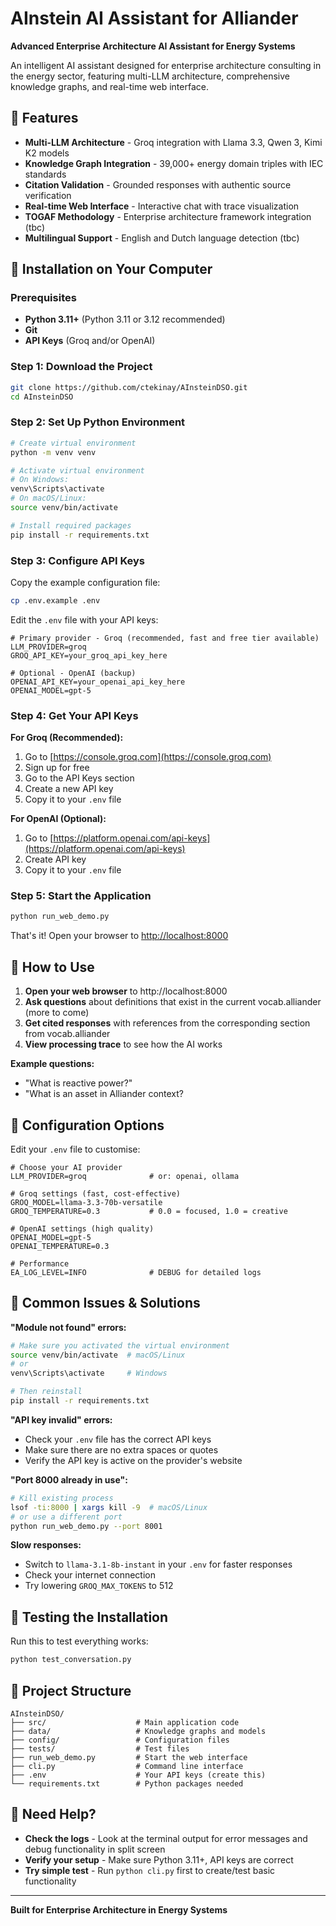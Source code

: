 # AInstein AI Assistant for Alliander

**Advanced Enterprise Architecture AI Assistant for Energy Systems**

An intelligent AI assistant designed for enterprise architecture consulting in the energy sector, featuring multi-LLM architecture, comprehensive knowledge graphs, and real-time web interface.

## 🌟 Features

- **Multi-LLM Architecture** - Groq integration with Llama 3.3, Qwen 3, Kimi K2 models
- **Knowledge Graph Integration** - 39,000+ energy domain triples with IEC standards
- **Citation Validation** - Grounded responses with authentic source verification
- **Real-time Web Interface** - Interactive chat with trace visualization
- **TOGAF Methodology** - Enterprise architecture framework integration (tbc)
- **Multilingual Support** - English and Dutch language detection (tbc)

## 🚀 Installation on Your Computer

### Prerequisites

- **Python 3.11+** (Python 3.11 or 3.12 recommended)
- **Git**
- **API Keys** (Groq and/or OpenAI)

### Step 1: Download the Project

```bash
git clone https://github.com/ctekinay/AInsteinDSO.git
cd AInsteinDSO
```

### Step 2: Set Up Python Environment

```bash
# Create virtual environment
python -m venv venv

# Activate virtual environment
# On Windows:
venv\Scripts\activate
# On macOS/Linux:
source venv/bin/activate

# Install required packages
pip install -r requirements.txt
```

### Step 3: Configure API Keys

Copy the example configuration file:
```bash
cp .env.example .env
```

Edit the `.env` file with your API keys:
```env
# Primary provider - Groq (recommended, fast and free tier available)
LLM_PROVIDER=groq
GROQ_API_KEY=your_groq_api_key_here

# Optional - OpenAI (backup)
OPENAI_API_KEY=your_openai_api_key_here
OPENAI_MODEL=gpt-5
```

### Step 4: Get Your API Keys

**For Groq (Recommended):**
1. Go to [https://console.groq.com](https://console.groq.com)
2. Sign up for free
3. Go to the API Keys section
4. Create a new API key
5. Copy it to your `.env` file

**For OpenAI (Optional):**
1. Go to [https://platform.openai.com/api-keys](https://platform.openai.com/api-keys)
2. Create API key
3. Copy it to your `.env` file

### Step 5: Start the Application

```bash
python run_web_demo.py
```

That's it! Open your browser to [http://localhost:8000](http://localhost:8000)

## 💬 How to Use

1. **Open your web browser** to http://localhost:8000
2. **Ask questions** about definitions that exist in the current vocab.alliander (more to come)
3. **Get cited responses** with references from the corresponding section from vocab.alliander
4. **View processing trace** to see how the AI works

**Example questions:**
- "What is reactive power?"
- "What is an asset in Alliander context?

## 🔧 Configuration Options

Edit your `.env` file to customise:

```env
# Choose your AI provider
LLM_PROVIDER=groq              # or: openai, ollama

# Groq settings (fast, cost-effective)
GROQ_MODEL=llama-3.3-70b-versatile
GROQ_TEMPERATURE=0.3           # 0.0 = focused, 1.0 = creative

# OpenAI settings (high quality)
OPENAI_MODEL=gpt-5
OPENAI_TEMPERATURE=0.3

# Performance
EA_LOG_LEVEL=INFO              # DEBUG for detailed logs
```

## 🐛 Common Issues & Solutions

**"Module not found" errors:**
```bash
# Make sure you activated the virtual environment
source venv/bin/activate  # macOS/Linux
# or
venv\Scripts\activate     # Windows

# Then reinstall
pip install -r requirements.txt
```

**"API key invalid" errors:**
- Check your `.env` file has the correct API keys
- Make sure there are no extra spaces or quotes
- Verify the API key is active on the provider's website

**"Port 8000 already in use":**
```bash
# Kill existing process
lsof -ti:8000 | xargs kill -9  # macOS/Linux
# or use a different port
python run_web_demo.py --port 8001
```

**Slow responses:**
- Switch to `llama-3.1-8b-instant` in your `.env` for faster responses
- Check your internet connection
- Try lowering `GROQ_MAX_TOKENS` to 512

## 🧪 Testing the Installation

Run this to test everything works:
```bash
python test_conversation.py
```

## 📁 Project Structure

```
AInsteinDSO/
├── src/                    # Main application code
├── data/                   # Knowledge graphs and models
├── config/                 # Configuration files
├── tests/                  # Test files
├── run_web_demo.py         # Start the web interface
├── cli.py                  # Command line interface
├── .env                    # Your API keys (create this)
└── requirements.txt        # Python packages needed
```

## 🤝 Need Help?

- **Check the logs** - Look at the terminal output for error messages and debug functionality in split screen
- **Verify your setup** - Make sure Python 3.11+, API keys are correct
- **Try simple test** - Run `python cli.py` first to create/test basic functionality

---

**Built for Enterprise Architecture in Energy Systems**
